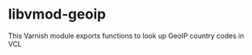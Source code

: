 libvmod-geoip
=============

This Varnish module exports functions to look up GeoIP country codes in VCL